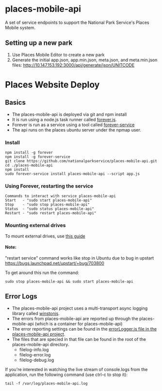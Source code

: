 # places-mobile-api

A set of service endpoints to support the National Park Service's Places Mobile system.

## Setting up a new park

1. Use Places Mobile Editor to create a new park
2. Generate the initial app.json, app.min.json, meta.json, and meta.min.json files: http://10.147.153.192:3000/api/generate/json/UNITCODE

# Places Website Deploy

## Basics
* The places-mobile-api is deployed via git and npm install
* It is run using a node.js task runner called [forever.js](https://github.com/foreverjs/forever).
* Forever is run as a service using a tool called [forever-service](https://github.com/zapty/forever-service)
* The api runs on the places ubuntu server under the npmap user.

### Install
```
npm install -g forever
npm install -g forever-service
git clone https://github.com/nationalparkservice/places-mobile-api.git
cd ./places-mobile-api
npm install
sudo forever-service install places-mobile-api --script app.js
```

### Using Forever, restarting the service
```
Commands to interact with service places-mobile-api
Start   - "sudo start places-mobile-api"
Stop    - "sudo stop places-mobile-api"
Status  - "sudo status places-mobile-api"
Restart - "sudo restart places-mobile-api"
```

### Mounting external drives
To mount external drives, use [this guide](https://wiki.ubuntu.com/MountWindowsSharesPermanently)

#### Note:
"restart service" command works like stop in Ubuntu due to bug in upstart https://bugs.launchpad.net/upstart/+bug/703800

To get around this run the command:

```sudo stop places-mobile-api && sudo start places-mobile-api```

## Error Logs
* The places-mobile-api project uses a multi-transport async logging library called [winstonjs](https://github.com/winstonjs/winston).
* The errors from places-mobile-api are reported up through the places-mobile-api (which is a container for places-mobile-api)
* The error reporting settings can be found in the [errorLogger.js file in the places-mobile-api project](https://github.com/nationalparkservice/places-mobile-api/blob/master/src/errorLogger.js).
* The files that are specied in that file can be found in the root of the places-mobile-api directory.
    * filelog-info.log
    * filelog-error.log
    * filelog-debug.log

If you're interested in watching the live stream of console.logs from the application, run the following command (use ctrl-c to stop it):

```tail -f /var/log/places-mobile-api.log```
